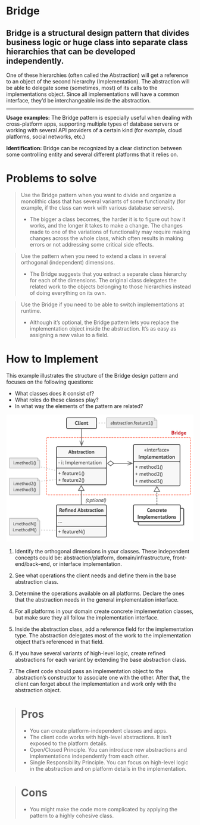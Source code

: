 # Bridge

## Bridge is a structural design pattern that divides business logic or huge class into separate class hierarchies that can be developed independently.

One of these hierarchies (often called the Abstraction) will get a reference to an object
of the second hierarchy (Implementation). The abstraction will be able to delegate some
(sometimes, most) of its calls to the implementations object. Since all implementations
will have a common interface, they’d be interchangeable inside the abstraction.

---

<b>Usage examples:</b> The Bridge pattern is especially useful when dealing with
cross-platform apps, supporting multiple types of database servers or working with several
API providers of a certain kind (for example, cloud platforms, social networks, etc.)

<b>Identification:</b> Bridge can be recognized by a clear distinction between some
controlling entity and several different platforms that it relies on.

# Problems to solve

> Use the Bridge pattern when you want to divide and organize a monolithic class that has
> several variants of some functionality (for example, if the class can work with various
> database servers).
>
> - The bigger a class becomes, the harder it is to figure out how it works, and the
>   longer it takes to make a change. The changes made to one of the variations of
>   functionality may require making changes across the whole class, which often results in
>   making errors or not addressing some critical side effects.

> Use the pattern when you need to extend a class in several orthogonal (independent)
> dimensions.
>
> - The Bridge suggests that you extract a separate class hierarchy for each of the
>   dimensions. The original class delegates the related work to the objects belonging to
>   those hierarchies instead of doing everything on its own.

> Use the Bridge if you need to be able to switch implementations at runtime.
>
> - Although it’s optional, the Bridge pattern lets you replace the implementation object
>   inside the abstraction. It’s as easy as assigning a new value to a field.

# How to Implement

This example illustrates the structure of the Bridge design pattern and focuses on the following questions:

- What classes does it consist of?
- What roles do these classes play?
- In what way the elements of the pattern are related?

![Bridge](./Bridge.png)

1. Identify the orthogonal dimensions in your classes. These independent concepts could
   be: abstraction/platform, domain/infrastructure, front-end/back-end, or interface
   implementation.

2. See what operations the client needs and define them in the base abstraction class.

3. Determine the operations available on all platforms. Declare the ones that the
   abstraction needs in the general implementation interface.

4. For all platforms in your domain create concrete implementation classes, but make sure
   they all follow the implementation interface.

5. Inside the abstraction class, add a reference field for the implementation type. The
   abstraction delegates most of the work to the implementation object that’s referenced in
   that field.

6. If you have several variants of high-level logic, create refined abstractions for each
   variant by extending the base abstraction class.

7. The client code should pass an implementation object to the abstraction’s constructor
   to associate one with the other. After that, the client can forget about the
   implementation and work only with the abstraction object.

> # Pros
>
> - You can create platform-independent classes and apps.
> - The client code works with high-level abstractions. It isn’t exposed to the platform
>   details.
> - Open/Closed Principle. You can introduce new abstractions and implementations
>   independently from each other.
> - Single Responsibility Principle. You can focus on high-level logic in the abstraction
>   and on platform details in the implementation.

> # Cons
>
> - You might make the code more complicated by applying the pattern to a highly cohesive
>   class.
